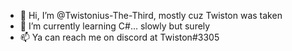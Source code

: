 - 👋 Hi, I’m @Twistonius-The-Third, mostly cuz Twiston was taken
- 🌱 I’m currently learning C#... slowly but surely
- 📫 Ya can reach me on discord at Twiston#3305

<!---
Twistonius-The-Third/Twistonius-The-Third is a ✨ special ✨ repository because its `README.md` (this file) appears on your GitHub profile.
You can click the Preview link to take a look at your changes.
--->
